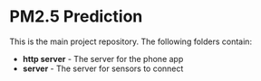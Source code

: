 # PM2.5 Prediction
This is the main project repository. The following folders contain:
* **http server** - The server for the phone app
* **server** - The server for sensors to connect
